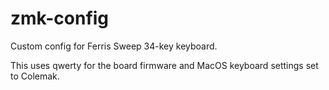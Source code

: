# zmk-config

Custom config for Ferris Sweep 34-key keyboard.

This uses qwerty for the board firmware and MacOS keyboard settings set to Colemak.
